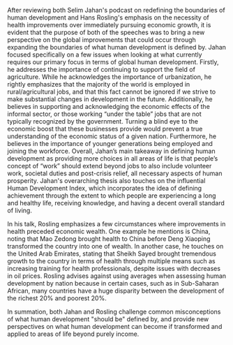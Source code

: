 After reviewing both Selim Jahan's podcast on redefining the boundaries of human development and Hans Rosling's emphasis on the necessity of health improvements over immediately pursuing economic growth, it is evident that the purpose of both of the speeches was to bring a new perspective on the global improvements that could occur through expanding the boundaries of what human development is defined by. Jahan focused specifically on a few issues when looking at what currently requires our primary focus in terms of global human development. Firstly, he addresses the importance of continuing to support the field of agriculture. While he acknowledges the importance of urbanization, he rightly emphasizes that the majority of the world is employed in rural/agricultural jobs, and that this fact cannot be ignored if we strive to make substantial changes in development in the future. Additionally, he believes in supporting and acknowledging the economic effects of the informal sector, or those working “under the table” jobs that are not typically recognized by the government. Turning a blind eye to the economic boost that these businesses provide would prevent a true understanding of the economic status of a given nation. Furthermore, he believes in the importance of younger generations being employed and joining the workforce. Overall, Jahan’s main takeaway in defining human development as providing more choices in all areas of life is that people’s concept of “work” should extend beyond jobs to also include volunteer work, societal duties and post-crisis relief, all necessary aspects of human prosperity. Jahan's overarching thesis also touches on the influential Human Development Index, which incorporates the idea of defining achievement through the extent to which people are experiencing a long and healthy life, receiving knowledge, and having a decent overall standard of living. 

In his talk, Rosling emphasizes a few circumstances where improvements in health preceded economic wealth. One example he mentions is China, noting that Mao Zedong brought health to China before Deng Xiaoping transformed the country into one of wealth. In another case, he touches on the United Arab Emirates, stating that Sheikh Sayed brought tremendous growth to the country in terms of health through multiple means such as increasing training for health professionals, despite issues with decreases in oil prices. Rosling advises against using averages when assessing human development by nation because in certain cases, such as in Sub-Saharan African, many countries have a huge disparity between the development of the richest 20% and poorest 20%.

In summation, both Jahan and Rosling challenge common misconceptions of what human development "should be" defined by, and provide new perspectives on what human development can become if transformed and applied to areas of life beyond purely income.
